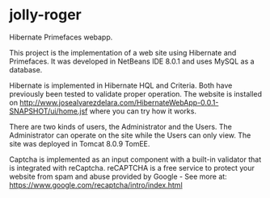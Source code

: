 jolly-roger
===========

Hibernate Primefaces webapp.

This project is the implementation of a web site using Hibernate and Primefaces. It was developed in NetBeans IDE 8.0.1
and uses MySQL as a database.

Hibernate is implemented in Hibernate HQL and Criteria. Both have previously been tested to validate proper operation.
The website is installed on http://www.josealvarezdelara.com/HibernateWebApp-0.0.1-SNAPSHOT/ui/home.jsf where you can
try how it works.

There are two kinds of users, the Administrator and the Users. The Administrator can operate on the site while the
Users can only view. The site was deployed in Tomcat 8.0.9 TomEE.

Captcha is implemented as an input component with a built-in validator that is integrated with reCaptcha. reCAPTCHA is a free service to protect your website from spam and abuse provided by Google - See more at: https://www.google.com/recaptcha/intro/index.html
